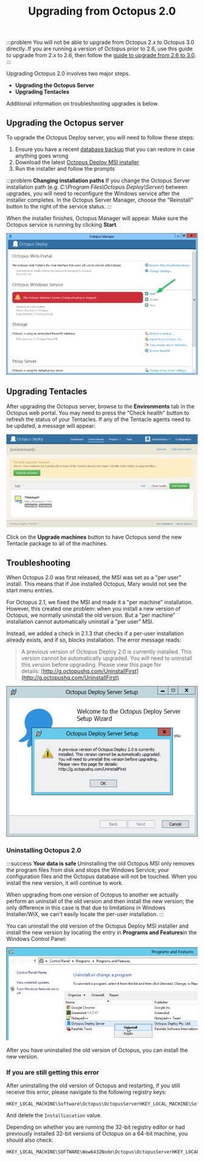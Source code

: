 ﻿---
title: Upgrading from Octopus 2.0
position: 1
---


:::problem
You will not be able to upgrade from Octopus 2.x to Octopus 3.0 directly. If you are running a version of Octopus prior to 2.6, use this guide to upgrade from 2.x to 2.6, then follow the [guide to upgrade from 2.6 to 3.0](/docs/home/administration/upgrading/upgrading-from-octopus-2.6.md).
:::


Upgrading Octopus 2.0 involves two major steps.

- **Upgrading the Octopus Server**
- **Upgrading Tentacles**



Additional information on troubleshooting upgrades is below.

## Upgrading the Octopus server


To upgrade the Octopus Deploy server, you will need to follow these steps:

1. Ensure you have a recent [database backup](/docs/home/administration/backup-and-restore.md) that you can restore in case anything goes wrong
2. Download the latest [Octopus Deploy MSI installer](http://octopusdeploy.com/downloads)
3. Run the installer and follow the prompts





:::problem
**Changing installation paths**
If you change the Octopus Server installation path (e.g. *C:\Program Files\Octopus Deploy\Server*) between upgrades, you will need to reconfigure the Windows service after the installer completes. In the Octopus Server Manager, choose the "Reinstall" button to the right of the service status.
:::





When the installer finishes, Octopus Manager will appear. Make sure the Octopus service is running by clicking **Start**.


![](/docs/images/3048129/3277991.png)

## Upgrading Tentacles


After upgrading the Octopus server, browse to the **Environments** tab in the Octopus web portal. You may need to press the "Check health" button to refresh the status of your Tentacles. If any of the Tentacle agents need to be updated, a message will appear:


![](/docs/images/3048129/3277990.png)


Click on the **Upgrade machines** button to have Octopus send the new Tentacle package to all of the machines.

## Troubleshooting


When Octopus 2.0 was first released, the MSI was set as a "per user" install. This means that if Joe installed Octopus, Mary would not see the start menu entries.


For Octopus 2.1, we fixed the MSI and made it a "per machine" installation. However, this created one problem: when you install a new version of Octopus, we normally uninstall the old version. But a "per machine" installation cannot automatically uninstall a "per user" MSI.


Instead, we added a check in 2.1.3 that checks if a per-user installation already exists, and if so, blocks installation. The error message reads:


> A previous version of Octopus Deploy 2.0 is currently installed. This version cannot be automatically upgraded. You will need to uninstall this version before upgrading. Please view this page for details: [http://g.octopushq.com/UninstallFirst](http://g.octopushq.com/UninstallFirst)



![](/docs/images/3048131/3278002.png)

### Uninstalling Octopus 2.0




:::success
**Your data is safe**
Uninstalling the old Octopus MSI only removes the program files from disk and stops the Windows Service; your configuration files and the Octopus database will not be touched. When you install the new version, it will continue to work.


When upgrading from one version of Octopus to another we actually perform an uninstall of the old version and then install the new version; the only difference in this case is that due to limitations in Windows Installer/WiX, we can't easily locate the per-user installation.
:::


You can uninstall the old version of the Octopus Deploy MSI installer and install the new version by locating the entry in **Programs and Features**in the Windows Control Panel:


![](/docs/images/3048131/3278003.png)


After you have uninstalled the old version of Octopus, you can install the new version.

### If you are still getting this error


After uninstalling the old version of Octopus and restarting, if you still receive this error, please navigate to the following registry keys:

```
HKEY_LOCAL_MACHINE\Software\Octopus\OctopusServerHKEY_LOCAL_MACHINE\Software\Octopus\Tentacle
```


And delete the `InstallLocation` value.


Depending on whether you are running the 32-bit registry editor or had previously installed 32-bit versions of Octopus on a 64-bit machine, you should also check:

```
HKEY_LOCAL_MACHINE\SOFTWARE\Wow6432Node\Octopus\OctopusServerHKEY_LOCAL_MACHINE\SOFTWARE\Wow6432Node\Octopus\Tentacle
```
